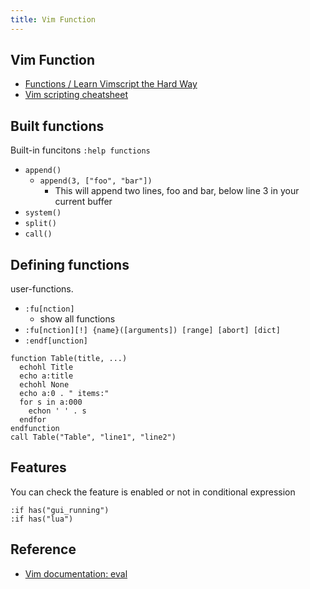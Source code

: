```yaml
---
title: Vim Function
---
```


## Vim Function
* [Functions / Learn Vimscript the Hard Way](http://learnvimscriptthehardway.stevelosh.com/chapters/23.html)
* [Vim scripting cheatsheet](https://devhints.io/vimscript)


## Built functions
Built-in funcitons `:help functions`

* `append()`
    * `append(3, ["foo", "bar"])`
        * This will append two lines, foo and bar, below line 3 in your current buffer
* `system()`
* `split()`
* `call()`

## Defining functions
user-functions.

* `:fu[nction]`
    * show all functions
* `:fu[nction][!] {name}([arguments]) [range] [abort] [dict]`
* `:endf[unction]`

```vim
function Table(title, ...)
  echohl Title
  echo a:title
  echohl None
  echo a:0 . " items:"
  for s in a:000
    echon ' ' . s
  endfor
endfunction
call Table("Table", "line1", "line2")
```

## Features
You can check the feature is enabled or not in  conditional expression

```vim
:if has("gui_running")
:if has("lua")
```

## Reference
* [Vim documentation: eval](http://vimdoc.sourceforge.net/htmldoc/eval.html)
